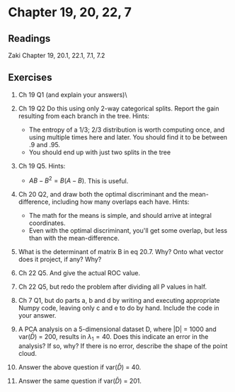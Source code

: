 # Chapter 19, 20, 22, 7

## Readings
Zaki Chapter 19, 20.1, 22.1, 7.1, 7.2

## Exercises

1. Ch 19 Q1 (and explain your answers)\
  
1. Ch 19 Q2 Do this using only 2-way categorical splits.  Report the gain resulting from each branch in the tree. Hints: 
     * The entropy of a 1/3; 2/3 distribution is worth computing once, and using multiple times here and later. You should find it to be between .9 and .95.
     * You should end up with just two splits in the tree  
1. Ch 19 Q5.  Hints:
    * $AB-B^2 = B(A-B)$.  This is useful.

1. Ch 20 Q2, and draw both the optimal discriminant and the mean-difference, including how many overlaps each have. Hints:
    * The math for the means is simple, and should arrive at integral coordinates.
    * Even with the optimal discriminant, you'll get some overlap, but less than with the mean-difference.

1. What is the determinant of matrix B in eq 20.7.  Why?  Onto what vector does it project, if any?  Why?

1. Ch 22 Q5. And give the actual ROC value.

1. Ch 22 Q5, but redo the problem after dividing all P values in half.

1. Ch 7 Q1, but do parts a, b and d by writing and executing appropriate Numpy code, leaving only c and e to do by hand.  Include the code in your answer.  

1. A PCA analysis on a 5-dimensional dataset D, where |D| = 1000 and var($\bar{D}$) = 200, results in $\lambda_1 = 40$.  Does this indicate an error in the analysis? If so, why? If there is no error, describe the shape of the point cloud.

1. Answer the above question if var($\bar{D}$) = 40.

1. Answer the same question if var($\bar{D}$) = 201.
  